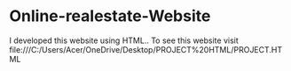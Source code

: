 # Online-realestate-Website
I developed this website using HTML.. To see this website visit file:///C:/Users/Acer/OneDrive/Desktop/PROJECT%20HTML/PROJECT.HTML

